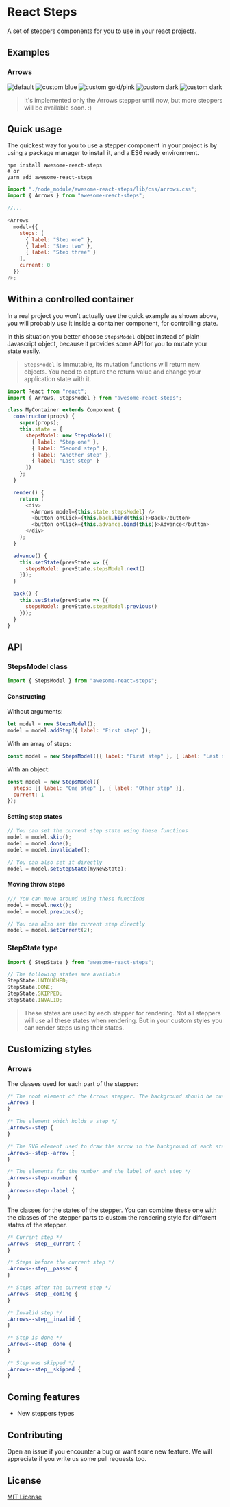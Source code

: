 # React Steps

A set of steppers components for you to use in your react projects.

## Examples

### Arrows

![default](./docs/screenshots/arrows/default.png)
![custom blue](./docs/screenshots/arrows/blue.png)
![custom gold/pink](./docs/screenshots/arrows/gold-pink.png)
![custom dark](./docs/screenshots/arrows/dark.png)
![custom dark](./docs/screenshots/arrows/red.png)

> It's implemented only the Arrows stepper until now, but more steppers will be available soon. :)

## Quick usage

The quickest way for you to use a stepper component in your project is by using a package manager to install it, and a ES6 ready environment.

```shell
npm install awesome-react-steps
# or
yarn add awesome-react-steps
```

```js
import "./node_module/awesome-react-steps/lib/css/arrows.css";
import { Arrows } from "awesome-react-steps";

//...

<Arrows
  model={{
    steps: [
      { label: "Step one" },
      { label: "Step two" },
      { label: "Step three" }
    ],
    current: 0
  }}
/>;
```

## Within a controlled container

In a real project you won't actually use the quick example as shown above, you will probably use it inside a container component, for controlling state.

In this situation you better choose `StepsModel` object instead of plain Javascript object, because it provides some API for you to mutate your state easily.

> `StepsModel` is immutable, its mutation functions will return new objects. You need to capture the return value and change your application state with it.

```js
import React from "react";
import { Arrows, StepsModel } from "awesome-react-steps";

class MyContainer extends Component {
  constructor(props) {
    super(props);
    this.state = {
      stepsModel: new StepsModel([
        { label: "Step one" },
        { label: "Second step" },
        { label: "Another step" },
        { label: "Last step" }
      ])
    };
  }

  render() {
    return (
      <div>
        <Arrows model={this.state.stepsModel} />
        <button onClick={this.back.bind(this)}>Back</button>
        <button onClick={this.advance.bind(this)}>Advance</button>
      </div>
    );
  }

  advance() {
    this.setState(prevState => ({
      stepsModel: prevState.stepsModel.next()
    }));
  }

  back() {
    this.setState(prevState => ({
      stepsModel: prevState.stepsModel.previous()
    }));
  }
}
```

## API

### StepsModel class

```js
import { StepsModel } from "awesome-react-steps";
```

#### Constructing

Without arguments:

```js
let model = new StepsModel();
model = model.addStep({ label: "First step" });
```

With an array of steps:

```js
const model = new StepsModel([{ label: "First step" }, { label: "Last step" }]);
```

With an object:

```js
const model = new StepsModel({
  steps: [{ label: "One step" }, { label: "Other step" }],
  current: 1
});
```

#### Setting step states

```js
// You can set the current step state using these functions
model = model.skip();
model = model.done();
model = model.invalidate();

// You can also set it directly
model = model.setStepState(myNewState);
```

#### Moving throw steps

```js
/// You can move around using these functions
model = model.next();
model = model.previous();

// You can also set the current step directly
model = model.setCurrent(2);
```

### StepState type

```js
import { StepState } from "awesome-react-steps";
```

```js
// The following states are available
StepState.UNTOUCHED;
StepState.DONE;
StepState.SKIPPED;
StepState.INVALID;
```

> These states are used by each stepper for rendering. Not all steppers will use all these states when rendering. But in your custom styles you can render steps using their states.

## Customizing styles

### Arrows

The classes used for each part of the stepper:

```css
/* The root element of the Arrows stepper. The background should be customized in this class.  */
.Arrows {
}

/* The element which holds a step */
.Arrows--step {
}

/* The SVG element used to draw the arrow in the background of each step */
.Arrows--step--arrow {
}

/* The elements for the number and the label of each step */
.Arrows--step--number {
}
.Arrows--step--label {
}
```

The classes for the states of the stepper. You can combine these one with the classes of the stepper parts to custom the rendering style for different states of the stepper.

```css
/* Current step */
.Arrows--step__current {
}

/* Steps before the current step */
.Arrows--step__passed {
}

/* Steps after the current step */
.Arrows--step__coming {
}

/* Invalid step */
.Arrows--step__invalid {
}

/* Step is done */
.Arrows--step__done {
}

/* Step was skipped */
.Arrows--step__skipped {
}
```

## Coming features

* New steppers types

## Contributing

Open an issue if you encounter a bug or want some new feature. We will appreciate if you write us some pull requests too.

## License

[MIT License](https://opensource.org/licenses/MIT) 

